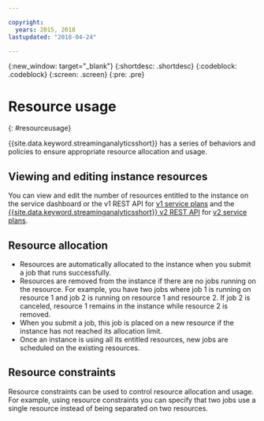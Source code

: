 ```yaml
---

copyright:
  years: 2015, 2018
lastupdated: "2018-04-24"

---
```


<!-- Attribute definitions -->
{:new_window: target="_blank"}
{:shortdesc: .shortdesc}
{:codeblock: .codeblock}
{:screen: .screen}
{:pre: .pre}


# Resource usage
{: #resourceusage}

{{site.data.keyword.streaminganalyticsshort}} has a series of behaviors and policies to ensure appropriate resource allocation and usage.

## Viewing and editing instance resources
You can view and edit the number of resources entitled to the instance on the service dashboard or the v1 REST API for [v1 service plans](/docs/services/StreamingAnalytics/service_plans.html) and the [{{site.data.keyword.streaminganalyticsshort}} v2 REST API](https://console.bluemix.net/apidocs/1939-streaming-analytics-v2#get-a-streaming-analytics-instance) for [v2 service plans](/docs/services/StreamingAnalytics/service_plans.html).

## Resource allocation
- Resources are automatically allocated to the instance when you submit a job that runs successfully.
- Resources are removed from the instance if there are no jobs running on the resource. For example, you have two jobs where job 1 is running on resource 1 and job 2 is running on resource 1 and resource 2. If job 2 is canceled, resource 1 remains in the instance while resource 2 is removed.
- When you submit a job, this job is placed on a new resource if the instance has not reached its allocation limit.
- Once an instance is using all its entitled resources, new jobs are scheduled on the existing resources.

## Resource constraints

Resource constraints can be used to control resource allocation and usage. For example, using resource constraints you can specify that two jobs use a single resource instead of being separated on two resources.
